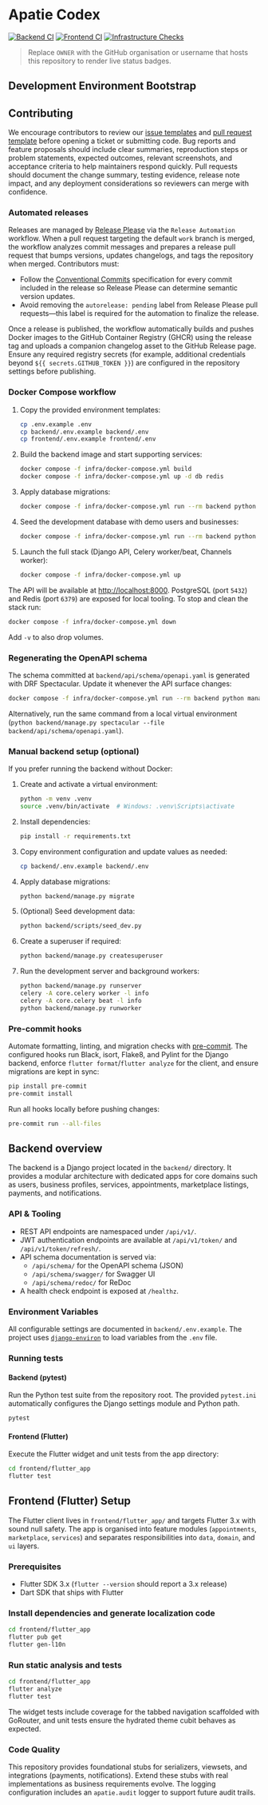 # Apatie Codex

[![Backend CI](https://github.com/OWNER/Apatie-codex/actions/workflows/backend.yml/badge.svg)](https://github.com/OWNER/Apatie-codex/actions/workflows/backend.yml)
[![Frontend CI](https://github.com/OWNER/Apatie-codex/actions/workflows/frontend.yml/badge.svg)](https://github.com/OWNER/Apatie-codex/actions/workflows/frontend.yml)
[![Infrastructure Checks](https://github.com/OWNER/Apatie-codex/actions/workflows/infra.yml/badge.svg)](https://github.com/OWNER/Apatie-codex/actions/workflows/infra.yml)

> Replace `OWNER` with the GitHub organisation or username that hosts this repository to render live status badges.

## Development Environment Bootstrap

## Contributing

We encourage contributors to review our [issue templates](.github/ISSUE_TEMPLATE/) and [pull request template](.github/pull_request_template.md) before opening a ticket or submitting code. Bug reports and feature proposals should include clear summaries, reproduction steps or problem statements, expected outcomes, relevant screenshots, and acceptance criteria to help maintainers respond quickly. Pull requests should document the change summary, testing evidence, release note impact, and any deployment considerations so reviewers can merge with confidence.

### Automated releases

Releases are managed by [Release Please](https://github.com/google-github-actions/release-please-action) via the `Release Automation` workflow. When a pull request targeting the default `work` branch is merged, the workflow analyzes commit messages and prepares a release pull request that bumps versions, updates changelogs, and tags the repository when merged. Contributors must:

* Follow the [Conventional Commits](https://www.conventionalcommits.org/) specification for every commit included in the release so Release Please can determine semantic version updates.
* Avoid removing the `autorelease: pending` label from Release Please pull requests—this label is required for the automation to finalize the release.

Once a release is published, the workflow automatically builds and pushes Docker images to the GitHub Container Registry (GHCR) using the release tag and uploads a companion changelog asset to the GitHub Release page. Ensure any required registry secrets (for example, additional credentials beyond `${{ secrets.GITHUB_TOKEN }}`) are configured in the repository settings before publishing.

### Docker Compose workflow

1. Copy the provided environment templates:
   ```bash
   cp .env.example .env
   cp backend/.env.example backend/.env
   cp frontend/.env.example frontend/.env
   ```
2. Build the backend image and start supporting services:
   ```bash
   docker compose -f infra/docker-compose.yml build
   docker compose -f infra/docker-compose.yml up -d db redis
   ```
3. Apply database migrations:
   ```bash
   docker compose -f infra/docker-compose.yml run --rm backend python manage.py migrate
   ```
4. Seed the development database with demo users and businesses:
   ```bash
   docker compose -f infra/docker-compose.yml run --rm backend python scripts/seed_dev.py
   ```
5. Launch the full stack (Django API, Celery worker/beat, Channels worker):
   ```bash
   docker compose -f infra/docker-compose.yml up
   ```

The API will be available at [http://localhost:8000](http://localhost:8000). PostgreSQL (port `5432`) and Redis (port `6379`) are exposed for local tooling. To stop and clean the stack run:

```bash
docker compose -f infra/docker-compose.yml down
```

Add `-v` to also drop volumes.

### Regenerating the OpenAPI schema

The schema committed at `backend/api/schema/openapi.yaml` is generated with DRF Spectacular. Update it whenever the API surface changes:

```bash
docker compose -f infra/docker-compose.yml run --rm backend python manage.py spectacular --file api/schema/openapi.yaml
```

Alternatively, run the same command from a local virtual environment (`python backend/manage.py spectacular --file backend/api/schema/openapi.yaml`).

### Manual backend setup (optional)

If you prefer running the backend without Docker:

1. Create and activate a virtual environment:
   ```bash
   python -m venv .venv
   source .venv/bin/activate  # Windows: .venv\Scripts\activate
   ```
2. Install dependencies:
   ```bash
   pip install -r requirements.txt
   ```
3. Copy environment configuration and update values as needed:
   ```bash
   cp backend/.env.example backend/.env
   ```
4. Apply database migrations:
   ```bash
   python backend/manage.py migrate
   ```
5. (Optional) Seed development data:
   ```bash
   python backend/scripts/seed_dev.py
   ```
6. Create a superuser if required:
   ```bash
   python backend/manage.py createsuperuser
   ```
7. Run the development server and background workers:
   ```bash
   python backend/manage.py runserver
   celery -A core.celery worker -l info
   celery -A core.celery beat -l info
   python backend/manage.py runworker
   ```

### Pre-commit hooks

Automate formatting, linting, and migration checks with [pre-commit](https://pre-commit.com/). The configured hooks run Black,
isort, Flake8, and Pylint for the Django backend, enforce `flutter format`/`flutter analyze` for the client, and ensure
migrations are kept in sync:

```bash
pip install pre-commit
pre-commit install
```

Run all hooks locally before pushing changes:

```bash
pre-commit run --all-files
```

## Backend overview

The backend is a Django project located in the `backend/` directory. It provides a modular architecture with dedicated apps for core domains such as users, business profiles, services, appointments, marketplace listings, payments, and notifications.

### API & Tooling

* REST API endpoints are namespaced under `/api/v1/`.
* JWT authentication endpoints are available at `/api/v1/token/` and `/api/v1/token/refresh/`.
* API schema documentation is served via:
  * `/api/schema/` for the OpenAPI schema (JSON)
  * `/api/schema/swagger/` for Swagger UI
  * `/api/schema/redoc/` for ReDoc
* A health check endpoint is exposed at `/healthz`.

### Environment Variables

All configurable settings are documented in `backend/.env.example`. The project uses [`django-environ`](https://django-environ.readthedocs.io/) to load variables from the `.env` file.

### Running tests

#### Backend (pytest)

Run the Python test suite from the repository root. The provided `pytest.ini` automatically configures the Django settings module and Python path.

```bash
pytest
```

#### Frontend (Flutter)

Execute the Flutter widget and unit tests from the app directory:

```bash
cd frontend/flutter_app
flutter test
```

## Frontend (Flutter) Setup

The Flutter client lives in `frontend/flutter_app/` and targets Flutter 3.x with sound null safety. The app is organised into feature modules (`appointments`, `marketplace`, `services`) and separates responsibilities into `data`, `domain`, and `ui` layers.

### Prerequisites

* Flutter SDK 3.x (`flutter --version` should report a 3.x release)
* Dart SDK that ships with Flutter

### Install dependencies and generate localization code

```bash
cd frontend/flutter_app
flutter pub get
flutter gen-l10n
```

### Run static analysis and tests

```bash
cd frontend/flutter_app
flutter analyze
flutter test
```

The widget tests include coverage for the tabbed navigation scaffolded with GoRouter, and unit tests ensure the hydrated theme cubit behaves as expected.

### Code Quality

This repository provides foundational stubs for serializers, viewsets, and integrations (payments, notifications). Extend these stubs with real implementations as business requirements evolve. The logging configuration includes an `apatie.audit` logger to support future audit trails.
